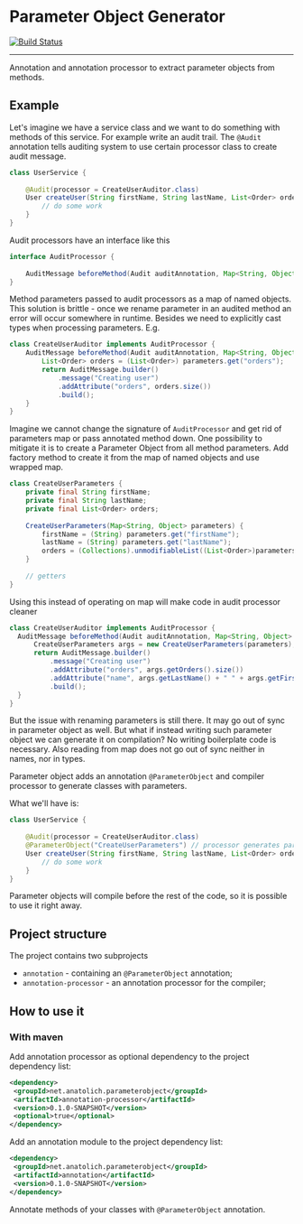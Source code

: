 Parameter Object Generator
==========================

[![Build Status](https://travis-ci.org/dimasmith/parameter-object.svg?branch=develop)](https://travis-ci.org/dimasmith/parameter-object)

---
Annotation and annotation processor to extract parameter objects from methods.

## Example

Let's imagine we have a service class and we want to do something with methods of this service. 
For example write an audit trail.
The `@Audit` annotation tells auditing system to use certain processor class to create audit message.

```java
class UserService {
    
    @Audit(processor = CreateUserAuditor.class)
    User createUser(String firstName, String lastName, List<Order> orders) {
        // do some work
    }
}
```

Audit processors have an interface like this

```java
interface AuditProcessor {
    
    AuditMessage beforeMethod(Audit auditAnnotation, Map<String, Object> parameters);
}
```

Method parameters passed to audit processors as a map of named objects.
This solution is brittle - once we rename parameter in an audited method an error will occur somewhere in runtime.
Besides we need to explicitly cast types when processing parameters. E.g.

```java
class CreateUserAuditor implements AuditProcessor {
    AuditMessage beforeMethod(Audit auditAnnotation, Map<String, Object> parameters) {
        List<Order> orders = (List<Order>) parameters.get("orders");
        return AuditMessage.builder()
            .message("Creating user")
            .addAttribute("orders", orders.size())
            .build();
    }
}
```

Imagine we cannot change the signature of `AuditProcessor` and get rid of parameters map or pass annotated method down.
One possibility to mitigate it is to create a Parameter Object from all method parameters.
Add factory method to create it from the map of named objects and use wrapped map.

```java
class CreateUserParameters {
    private final String firstName;
    private final String lastName;
    private final List<Order> orders;
    
    CreateUserParameters(Map<String, Object> parameters) {
        firstName = (String) parameters.get("firstName");
        lastName = (String) parameters.get("lastName");
        orders = (Collections).unmodifiableList((List<Order>)parameters.get("orders"));
    }    
    
    // getters
}
```  

Using this instead of operating on map will make code in audit processor cleaner
 
 ```java
class CreateUserAuditor implements AuditProcessor {
   AuditMessage beforeMethod(Audit auditAnnotation, Map<String, Object> parameters) {
       CreateUserParameters args = new CreateUserParameters(parameters);
       return AuditMessage.builder()
           .message("Creating user")
           .addAttribute("orders", args.getOrders().size())
           .addAttribute("name", args.getLastName() + " " + args.getFirstName())
           .build();
   }
}
 ```
 
 But the issue with renaming parameters is still there. 
 It may go out of sync in parameter object as well.
 But what if instead writing such parameter object we can generate it on compilation?
 No writing boilerplate code is necessary.
 Also reading from map does not go out of sync neither in names, nor in types.
 
 Parameter object adds an annotation `@ParameterObject` and compiler processor to generate classes with parameters.
 
 What we'll have is:
 
 ```java
 class UserService {
     
     @Audit(processor = CreateUserAuditor.class)
     @ParameterObject("CreateUserParameters") // processor generates parameter object from signature
     User createUser(String firstName, String lastName, List<Order> orders) {
         // do some work
     }
 }
 ```
 
 Parameter objects will compile before the rest of the code, so it is possible to use it right away.
 
 ## Project structure
 
 The project contains two subprojects
 
 * `annotation` - containing an `@ParameterObject` annotation;
 * `annotation-processor` - an annotation processor for the compiler;
 
 ## How to use it
 
 ### With maven
 
 Add annotation processor as optional dependency to the project dependency list:
 
 ```xml
<dependency>
  <groupId>net.anatolich.parameterobject</groupId>
  <artifactId>annotation-processor</artifactId>
  <version>0.1.0-SNAPSHOT</version>
  <optional>true</optional>
</dependency>
 ``` 
 
 Add an annotation module to the project dependency list:
  ```xml
 <dependency>
   <groupId>net.anatolich.parameterobject</groupId>
   <artifactId>annotation</artifactId>
   <version>0.1.0-SNAPSHOT</version>
 </dependency>
  ``` 

Annotate methods of your classes with `@ParameterObject` annotation.
